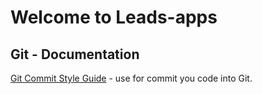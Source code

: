 # Welcome to Leads-apps

## Git - Documentation

[Git Commit Style Guide](https://docs.google.com/document/d/1Y6x1oZ9FDDk4DXYsJtljzxodnh8hj2lg2O78SN003lU/edit?usp=sharing) - use for commit you code into Git.
